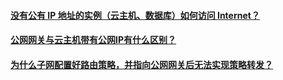 #### [没有公有 IP 地址的实例（云主机、数据库）如何访问 Internet？](https://cloud.tencent.com/document/product/215/12253)
#### [公网网关与云主机带有公网IP有什么区别？](https://cloud.tencent.com/document/product/215/12455)
#### [为什么子网配置好路由策略，并指向公网网关后无法实现策略转发？](https://cloud.tencent.com/document/product/215/12456)
